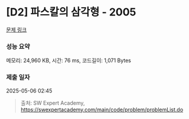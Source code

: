 # [D2] 파스칼의 삼각형 - 2005 

[문제 링크](https://swexpertacademy.com/main/code/problem/problemDetail.do?contestProbId=AV5P0-h6Ak4DFAUq) 

### 성능 요약

메모리: 24,960 KB, 시간: 76 ms, 코드길이: 1,071 Bytes

### 제출 일자

2025-05-06 02:45



> 출처: SW Expert Academy, https://swexpertacademy.com/main/code/problem/problemList.do